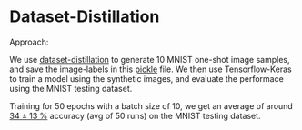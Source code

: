 # Dataset-Distillation

Approach:

We use [dataset-distillation](https://github.com/SsnL/dataset-distillation) to generate 10 MNIST one-shot image samples, and save the image-labels in this [pickle](./image_data.pkl) file. We then use Tensorflow-Keras to train a model using the synthetic images, and evaluate the performace using the MNIST testing dataset.

Training for 50 epochs with a batch size of 10, we get an average of around [34 ± 13 %](./mnist.ipynb) accuracy (avg of 50 runs) on the MNIST testing dataset. 

